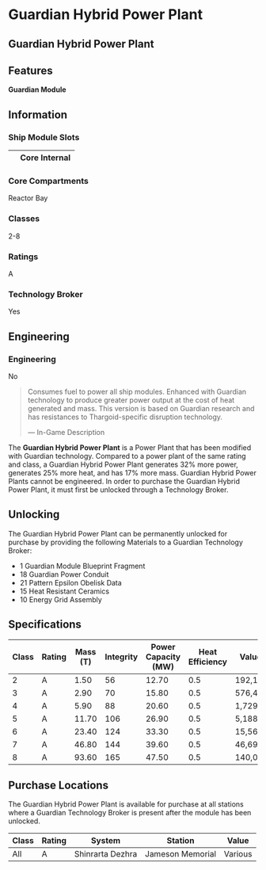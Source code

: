 # Guardian Hybrid Power Plant
## **Guardian Hybrid Power Plant**

		

## Features

**Guardian Module**

## Information

### Ship Module Slots
|  | Core Internal |
| --- | --- |

### Core Compartments

Reactor Bay

### Classes

2-8

### Ratings

А

### Technology Broker

Yes

## Engineering

###  Engineering

No

> 
> 
> Consumes fuel to power all ship modules. Enhanced with Guardian technology to produce greater power output at the cost of heat generated and mass. This version is based on Guardian research and has resistances to Thargoid-specific disruption technology.
> 
> 
> — In-Game Description
> 

The **Guardian Hybrid Power Plant** is a Power Plant that has been modified with Guardian technology. Compared to a power plant of the same rating and class, a Guardian Hybrid Power Plant generates 32% more power, generates 25% more heat, and has 17% more mass. Guardian Hybrid Power Plants cannot be engineered. In order to purchase the Guardian Hybrid Power Plant, it must first be unlocked through a Technology Broker.

## Unlocking

The Guardian Hybrid Power Plant can be permanently unlocked for purchase by providing the following Materials to a Guardian Technology Broker:

- 1 Guardian Module Blueprint Fragment
- 18 Guardian Power Conduit
- 21 Pattern Epsilon Obelisk Data
- 15 Heat Resistant Ceramics
- 10 Energy Grid Assembly

## Specifications

| Class | Rating | Mass (T) | Integrity | Power Capacity (MW) | Heat Efficiency | Value (CR) |
| --- | --- | --- | --- | --- | --- | --- |
| 2 | A | 1.50 | 56 | 12.70 | 0.5 | 192,164 |
| 3 | A | 2.90 | 70 | 15.80 | 0.5 | 576,493 |
| 4 | A | 5.90 | 88 | 20.60 | 0.5 | 1,729,480 |
| 5 | A | 11.70 | 106 | 26.90 | 0.5 | 5,188,439 |
| 6 | A | 23.40 | 124 | 33.30 | 0.5 | 15,565,316 |
| 7 | A | 46.80 | 144 | 39.60 | 0.5 | 46,695,949 |
| 8 | A | 93.60 | 165 | 47.50 | 0.5 | 140,087,848 |

## Purchase Locations

The Guardian Hybrid Power Plant is available for purchase at all stations where a Guardian Technology Broker is present after the module has been unlocked.

| Class | Rating | System | Station | Value |
| --- | --- | --- | --- | --- |
| All | A | Shinrarta Dezhra | Jameson Memorial | Various |